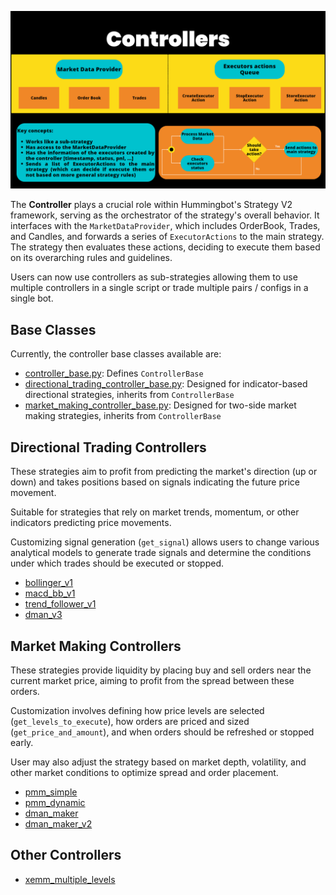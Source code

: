 ![](../diagrams/10.png)

The **Controller** plays a crucial role within Hummingbot's Strategy V2 framework, serving as the orchestrator of the strategy's overall behavior. It interfaces with the `MarketDataProvider`, which includes OrderBook, Trades, and Candles, and forwards a series of `ExecutorActions` to the main strategy. The strategy then evaluates these actions, deciding to execute them based on its overarching rules and guidelines.

Users can now use controllers as sub-strategies allowing them to use multiple controllers in a single script or trade multiple pairs / configs in a single bot. 

## Base Classes

Currently, the controller base classes available are:

* [controller_base.py](https://github.com/hummingbot/hummingbot/blob/master/hummingbot/smart_components/controllers/controller_base.py): Defines `ControllerBase`
* [directional_trading_controller_base.py](https://github.com/hummingbot/hummingbot/blob/development/hummingbot/smart_components/controllers/directional_trading_controller_base.py): Designed for indicator-based directional strategies, inherits from `ControllerBase`
* [market_making_controller_base.py](https://github.com/hummingbot/hummingbot/blob/development/hummingbot/smart_components/controllers/market_making_controller_base.py): Designed for two-side market making strategies, inherits from `ControllerBase`

## Directional Trading Controllers

These strategies aim to profit from predicting the market's direction (up or down) and takes positions based on signals indicating the future price movement.

Suitable for strategies that rely on market trends, momentum, or other indicators predicting price movements. 

Customizing signal generation (`get_signal`) allows users to change various analytical models to generate trade signals and determine the conditions under which trades should be executed or stopped.

- [bollinger_v1](https://github.com/hummingbot/hummingbot/blob/development/controllers/directional_trading/bollinger_v1.py)
- [macd_bb_v1](https://github.com/hummingbot/hummingbot/blob/development/controllers/directional_trading/macd_bb_v1.py)
- [trend_follower_v1](https://github.com/hummingbot/hummingbot/blob/development/controllers/directional_trading/trend_follower_v1.py)
- [dman_v3](https://github.com/hummingbot/hummingbot/blob/development/controllers/directional_trading/dman_v3.py)

## Market Making Controllers

These strategies provide liquidity by placing buy and sell orders near the current market price, aiming to profit from the spread between these orders.

Customization involves defining how price levels are selected (`get_levels_to_execute`), how orders are priced and sized (`get_price_and_amount`), and when orders should be refreshed or stopped early.

User may also adjust the strategy based on market depth, volatility, and other market conditions to optimize spread and order placement.

- [pmm_simple](https://github.com/hummingbot/hummingbot/blob/development/controllers/market_making/pmm_simple.py)
- [pmm_dynamic](https://github.com/hummingbot/hummingbot/blob/development/controllers/market_making/pmm_dynamic.py)
- [dman_maker](https://github.com/hummingbot/hummingbot/blob/development/controllers/market_making/dman_maker.py)
- [dman_maker_v2](https://github.com/hummingbot/hummingbot/blob/master/controllers/market_making/dman_maker_v2.py)


## Other Controllers

- [xemm_multiple_levels](https://github.com/hummingbot/hummingbot/blob/master/controllers/generic/xemm_multiple_levels.py)